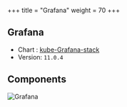 +++
title = "Grafana"
weight = 70
+++

## Grafana

* Chart : [kube-Grafana-stack](https://artifacthub.io/packages/helm/Grafana-community/kube-Grafana-stack)
* Version: `11.0.4`

## Components

 <img src="/docs/images/Grafana.png"
 alt="Grafana"
 class="mt-3 mb-3 border border-info rounded">
